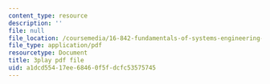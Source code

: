 ```yaml
---
content_type: resource
description: ''
file: null
file_location: /coursemedia/16-842-fundamentals-of-systems-engineering-fall-2015/a1dcd55417ee68460f5fdcfc53575745_MOdNzHR_tck.pdf
file_type: application/pdf
resourcetype: Document
title: 3play pdf file
uid: a1dcd554-17ee-6846-0f5f-dcfc53575745
---
```

